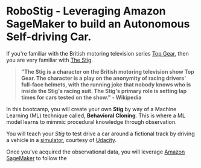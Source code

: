 # RoboStig - Leveraging Amazon SageMaker to build an Autonomous Self-driving Car.

If you're familiar with the British motoring television series [Top Gear](https://en.wikipedia.org/wiki/Top_Gear_(2002_TV_series)), then you are very familiar with [The Stig](https://www.topgear.com/car-news/stig).

>__"The Stig is a character on the British motoring television show Top Gear. The character is a play on the anonymity of racing drivers' full-face helmets, with the running joke that nobody knows who is inside the Stig's racing suit. The Stig's primary role is setting lap times for cars tested on the show." - Wikipedia__

In this bootcamp, you will create your own __Stig__ by way of a Machine Learning (ML) technique called, __Behavioral Cloning__. This is where a ML model learns to mimmic procedural knowledge through observation.

You will teach your *Stig* to test drive a car around a fictional track by driving a vehicle in a [simulator](https://github.com/udacity/self-driving-car-sim), courtesy of [Udacity](https://www.udacity.com/). 

Once you've acquired the observational data, you will leverage [Amazon SageMaker](https://aws.amazon.com/sagemaker) to follow the 